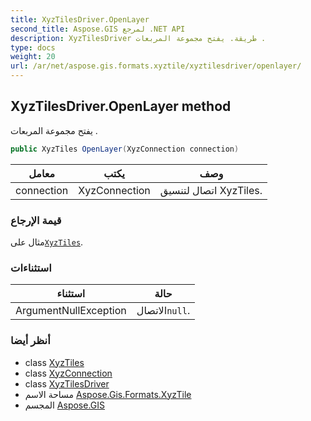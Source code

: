 ```yaml
---
title: XyzTilesDriver.OpenLayer
second_title: Aspose.GIS لمرجع .NET API
description: XyzTilesDriver طريقة. يفتح مجموعة المربعات .
type: docs
weight: 20
url: /ar/net/aspose.gis.formats.xyztile/xyztilesdriver/openlayer/
---
```

## XyzTilesDriver.OpenLayer method

يفتح مجموعة المربعات .

```csharp
public XyzTiles OpenLayer(XyzConnection connection)
```

| معامل | يكتب | وصف |
| --- | --- | --- |
| connection | XyzConnection | اتصال لتنسيق XyzTiles. |

### قيمة الإرجاع

مثال على[`XyzTiles`](../../xyztiles/).

### استثناءات

| استثناء | حالة |
| --- | --- |
| ArgumentNullException | الاتصال`null`. |

### أنظر أيضا

* class [XyzTiles](../../xyztiles/)
* class [XyzConnection](../../xyzconnection/)
* class [XyzTilesDriver](../)
* مساحة الاسم [Aspose.Gis.Formats.XyzTile](../../xyztilesdriver/)
* المجسم [Aspose.GIS](../../../)


